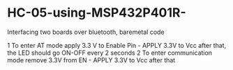 # HC-05-using-MSP432P401R-
Interfacing two boards over bluetooth, baremetal code 

1 To enter AT mode apply 3.3 V to Enable Pin - APPLY 3.3V to Vcc after that, the LED should go ON-OFF every 2 seconds
2 To enter communication mode remove 3.3V from EN - APPLY 3.3V to Vcc after that 
